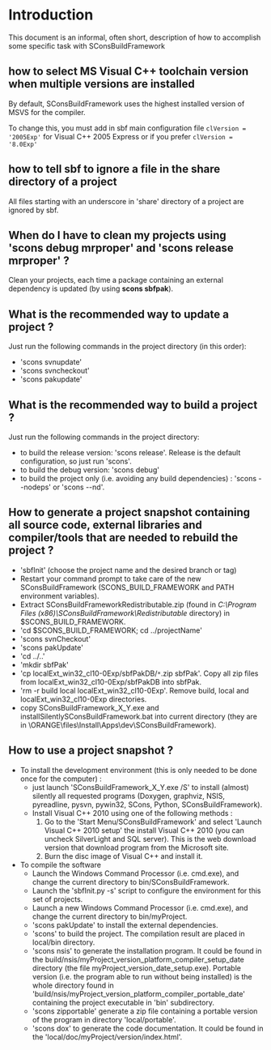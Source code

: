 # Introduction #

This document is an informal, often short, description of how to accomplish some specific task with SConsBuildFramework

## how to select MS Visual C++ toolchain version when multiple versions are installed ##

By default, SConsBuildFramework uses the highest installed version of MSVS for the compiler.

To change this, you must add in sbf main configuration file `clVersion = '2005Exp'` for Visual C++ 2005 Express
or if you prefer `clVersion = '8.0Exp'`


## how to tell sbf to ignore a file in the share directory of a project ##

All files starting with an underscore in 'share' directory of a project are ignored by sbf.


## When do I have to clean my projects using 'scons debug mrproper' and 'scons release mrproper' ? ##

Clean your projects, each time a package containing an external dependency is updated (by using **scons sbfpak**).

## What is the recommended way to update a project ? ##
Just run the following commands in the project directory (in this order):
  * 'scons svnupdate'
  * 'scons svncheckout'
  * 'scons pakupdate'

## What is the recommended way to build a project ? ##
Just run the following commands in the project directory:
  * to build the release version: 'scons release'. Release is the default configuration, so just run 'scons'.
  * to build the debug version: 'scons debug'
  * to build the project only (i.e. avoiding any build dependencies) : 'scons --nodeps' or 'scons --nd'.


## How to generate a project snapshot containing all source code, external libraries and compiler/tools that are needed to rebuild the project ? ##
  * 'sbfInit' (choose the project name and the desired branch or tag)
  * Restart your command prompt to take care of the new SConsBuildFramework (SCONS\_BUILD\_FRAMEWORK and PATH environment variables).
  * Extract SConsBuildFrameworkRedistributable.zip (found in _C:\Program Files (x86)\SConsBuildFramework\Redistributable_ directory) in $SCONS\_BUILD\_FRAMEWORK.
  * 'cd $SCONS\_BUILD\_FRAMEWORK; cd ../projectName'
  * 'scons svnCheckout'
  * 'scons pakUpdate'
  * 'cd ../..'
  * 'mkdir sbfPak'
  * 'cp localExt\_win32\_cl10-0Exp/sbfPakDB/`*`.zip sbfPak'. Copy all zip files from localExt\_win32\_cl10-0Exp/sbfPakDB into sbfPak.
  * 'rm -r build local localExt\_win32\_cl10-0Exp'. Remove build, local and localExt\_win32\_cl10-0Exp directories.
  * copy SConsBuildFramework\_X\_Y.exe and installSilentlySConsBuildFramework.bat into current directory (they are in \\ORANGE\files\Install\Apps\dev\SConsBuildFramework).

## How to use a project snapshot ? ##
  * To install the development environment (this is only needed to be done once for the computer) :
    * just launch 'SConsBuildFramework\_X\_Y.exe /S' to install (almost) silently all requested programs (Doxygen, graphviz, NSIS, pyreadline, pysvn, pywin32, SCons, Python, SConsBuildFramework).
    * Install Visual C++ 2010 using one of the following methods :
      1. Go to the 'Start Menu/SConsBuildFramework' and select 'Launch Visual C++ 2010 setup' the install Visual C++ 2010 (you can uncheck SilverLight and SQL server). This is the web download version that download program from the Microsoft site.
      1. Burn the disc image of Visual C++ and install it.
  * To compile the software
    * Launch the Windows Command Processor (i.e. cmd.exe), and change the current directory to bin/SConsBuildFramework.
    * Launch the 'sbfInit.py -s' script to configure the environment for this set of projects.
    * Launch a new Windows Command Processor (i.e. cmd.exe), and change the current directory to bin/myProject.
    * 'scons pakUpdate' to install the external dependencies.
    * 'scons' to build the project. The compilation result are placed in local/bin directory.
    * 'scons nsis' to generate the installation program. It could be found in the build/nsis/myProject\_version\_platform\_compiler\_setup\_date directory (the file myProject\_version\_date\_setup.exe). Portable version (i.e. the program able to run without being installed) is the whole directory found in 'build/nsis/myProject\_version\_platform\_compiler\_portable\_date' containing the project executable in 'bin' subdirectory.
    * 'scons zipportable' generate a zip file containing a portable version of the program in directory 'local/portable'.
    * 'scons dox' to generate the code documentation. It could be found in the 'local/doc/myProject/version/index.html'.

